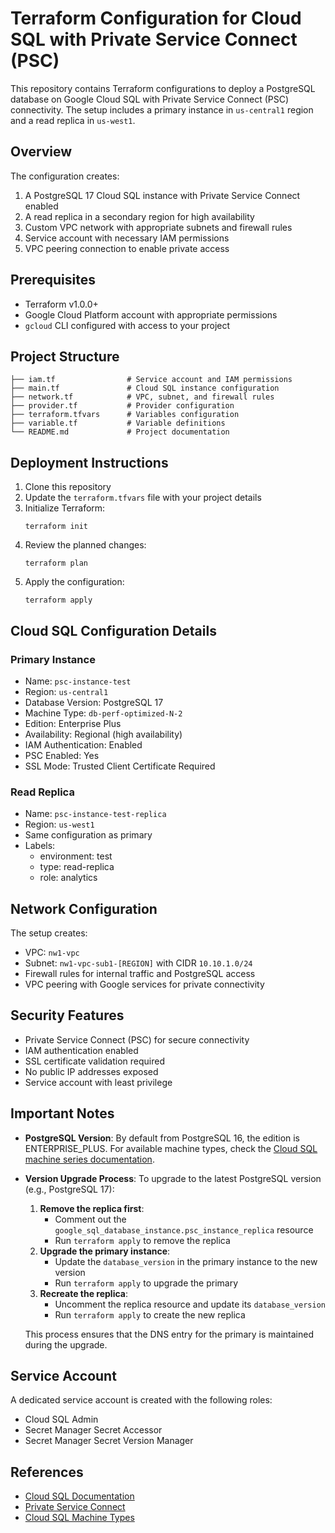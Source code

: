 # Terraform Configuration for Cloud SQL with Private Service Connect (PSC)

This repository contains Terraform configurations to deploy a PostgreSQL database on Google Cloud SQL with Private Service Connect (PSC) connectivity. The setup includes a primary instance in `us-central1` region and a read replica in `us-west1`.

## Overview

The configuration creates:

1. A PostgreSQL 17 Cloud SQL instance with Private Service Connect enabled
2. A read replica in a secondary region for high availability
3. Custom VPC network with appropriate subnets and firewall rules
4. Service account with necessary IAM permissions
5. VPC peering connection to enable private access

## Prerequisites

- Terraform v1.0.0+
- Google Cloud Platform account with appropriate permissions
- `gcloud` CLI configured with access to your project

## Project Structure

```
├── iam.tf                # Service account and IAM permissions
├── main.tf               # Cloud SQL instance configuration
├── network.tf            # VPC, subnet, and firewall rules
├── provider.tf           # Provider configuration
├── terraform.tfvars      # Variables configuration
├── variable.tf           # Variable definitions
└── README.md             # Project documentation
```

## Deployment Instructions

1. Clone this repository
2. Update the `terraform.tfvars` file with your project details
3. Initialize Terraform:
   ```
   terraform init
   ```
4. Review the planned changes:
   ```
   terraform plan
   ```
5. Apply the configuration:
   ```
   terraform apply
   ```

## Cloud SQL Configuration Details

### Primary Instance
- Name: `psc-instance-test`
- Region: `us-central1`
- Database Version: PostgreSQL 17
- Machine Type: `db-perf-optimized-N-2`
- Edition: Enterprise Plus
- Availability: Regional (high availability)
- IAM Authentication: Enabled
- PSC Enabled: Yes
- SSL Mode: Trusted Client Certificate Required

### Read Replica
- Name: `psc-instance-test-replica`
- Region: `us-west1`
- Same configuration as primary
- Labels:
  - environment: test
  - type: read-replica
  - role: analytics

## Network Configuration

The setup creates:
- VPC: `nw1-vpc`
- Subnet: `nw1-vpc-sub1-[REGION]` with CIDR `10.10.1.0/24`
- Firewall rules for internal traffic and PostgreSQL access
- VPC peering with Google services for private connectivity

## Security Features

- Private Service Connect (PSC) for secure connectivity
- IAM authentication enabled
- SSL certificate validation required
- No public IP addresses exposed
- Service account with least privilege

## Important Notes

- **PostgreSQL Version**: By default from PostgreSQL 16, the edition is ENTERPRISE_PLUS. For available machine types, check the [Cloud SQL machine series documentation](https://cloud.google.com/sql/docs/postgres/machine-series-overview).

- **Version Upgrade Process**: To upgrade to the latest PostgreSQL version (e.g., PostgreSQL 17):
  1. **Remove the replica first**:
     - Comment out the `google_sql_database_instance.psc_instance_replica` resource
     - Run `terraform apply` to remove the replica
  2. **Upgrade the primary instance**:
     - Update the `database_version` in the primary instance to the new version
     - Run `terraform apply` to upgrade the primary
  3. **Recreate the replica**:
     - Uncomment the replica resource and update its `database_version`
     - Run `terraform apply` to create the new replica
  
  This process ensures that the DNS entry for the primary is maintained during the upgrade.

## Service Account

A dedicated service account is created with the following roles:
- Cloud SQL Admin
- Secret Manager Secret Accessor
- Secret Manager Secret Version Manager


## References

- [Cloud SQL Documentation](https://cloud.google.com/sql/docs)
- [Private Service Connect](https://cloud.google.com/vpc/docs/private-service-connect)
- [Cloud SQL Machine Types](https://cloud.google.com/sql/docs/postgres/machine-series-overview)